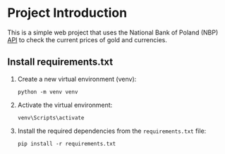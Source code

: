 # Project Introduction

This is a simple web project that uses the National Bank of Poland (NBP) [API](http://api.nbp.pl/) to check the current prices of gold and currencies.

## Install requirements.txt

1. Create a new virtual environment (venv):

    ```
    python -m venv venv
    ```

2. Activate the virtual environment:

   ```
   venv\Scripts\activate
   ```

3. Install the required dependencies from the `requirements.txt` file:

    ```
    pip install -r requirements.txt
    ```
